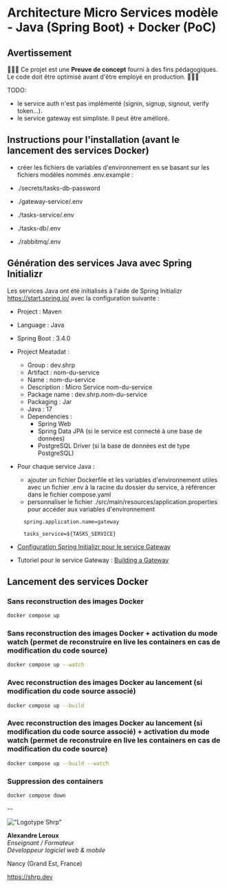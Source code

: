 # Architecture Micro Services modèle - Java (Spring Boot) + Docker (PoC)

## Avertissement

🚨🚨🚨 Ce projet est une __Preuve de concept__ fourni à des fins pédagogiques. Le code doit être optimisé avant d'être employé en production. 🚨🚨🚨

TODO:

- le service auth n'est pas implémenté (signin, signup, signout, verify token...).
- le service gateway est simpliste. Il peut être amélioré.

## Instructions pour l'installation (avant le lancement des services Docker)

- créer les fichiers de variables d'environnement en se basant sur les fichiers modèles nommés .env.example :

- ./secrets/tasks-db-password
- ./gateway-service/.env
- ./tasks-service/.env
- ./tasks-db/.env
- ./rabbitmq/.env

## Génération des services Java avec Spring Initializr

Les services Java ont été initialisés à l'aide de Spring Initializr <https://start.spring.io/> avec la configuration suivante :

- Project : Maven
- Language : Java
- Spring Boot : 3.4.0
- Project Meatadat :
  - Group : dev.shrp
  - Artifact : nom-du-service
  - Name : nom-du-service
  - Description : Micro Service nom-du-service
  - Package name : dev.shrp.nom-du-service
  - Packaging : Jar
  - Java : 17
  - Dependencies :
    - Spring Web
    - Spring Data JPA (si le service est connecté à une base de données)
    - PostgreSQL Driver (si la base de données est de type PostgreSQL)

- Pour chaque service Java :
  - ajouter un fichier Dockerfile et les variables d'environnement utiles avec un fichier .env à la racine du dossier du service, à référencer dans le fichier compose.yaml
  - personnaliser le fichier ./src/main/resources/application.properties pour accéder aux variables d'environnement  

  ```properties
    spring.application.name=gateway

    tasks_service=${TASKS_SERVICE}
  ```

- [Configuration Spring Initializr pour le service Gateway](https://start.spring.io/#!type=maven-project&language=java&platformVersion=3.4.0&packaging=jar&jvmVersion=17&groupId=dev.shrp&artifactId=gateway&name=gateway&description=Service%20gateway&packageName=dev.shrp.gateway&dependencies=cloud-gateway-reactive,cloud-resilience4j,cloud-contract-stub-runner)

- Tutoriel pour le service Gateway : [Building a Gateway](https://spring.io/guides/gs/gateway)

## Lancement des services Docker

### Sans reconstruction des images Docker

```sh
docker compose up
```

### Sans reconstruction des images Docker + activation du mode watch (permet de reconstruire en live les containers en cas de modification du code source)

```sh
docker compose up --watch
```

### Avec reconstruction des images Docker au lancement (si modification du code source associé)

```sh
docker compose up --build
```

### Avec reconstruction des images Docker au lancement (si modification du code source associé) + activation du mode watch (permet de reconstruire en live les containers en cas de modification du code source)

```sh
docker compose up --build --watch
```

### Suppression des containers

```sh
docker compose down
```

--

!["Logotype Shrp"](https://sherpa.one/images/sherpa-logotype.png)

__Alexandre Leroux__  
_Enseignant / Formateur_  
_Développeur logiciel web & mobile_

Nancy (Grand Est, France)

<https://shrp.dev>
